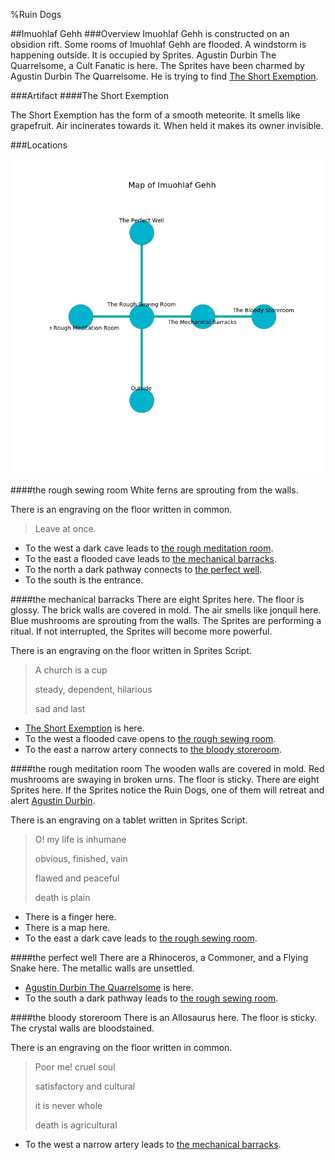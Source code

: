 %Ruin Dogs

##Imuohlaf Gehh
###Overview
Imuohlaf Gehh is constructed on an obsidion rift. Some rooms of Imuohlaf Gehh are flooded. A windstorm is happening outside. It is occupied by Sprites. <a name="Agustin-Durbin-The-Quarrelsome"></a>Agustin Durbin The Quarrelsome, a Cult Fanatic is here. The Sprites have been charmed by Agustin Durbin The Quarrelsome. He  is trying to find [The Short Exemption](#The-Short-Exemption). 



###Artifact
####<a name="The-Short-Exemption"></a>The Short Exemption


The Short Exemption has the form of a smooth meteorite. It smells like grapefruit. Air incinerates towards it. When held it makes its owner invisible. 





###Locations


![](../v2/images/Imuohlaf-Gehh.png)

####<a name="the-rough-sewing-room"></a>the rough sewing room
White ferns are sprouting from the walls. 

There is an engraving on the floor written in common. 

> Leave at once.
>


* To the west a dark cave leads to [the rough meditation room](#the-rough-meditation-room).
* To the east a flooded cave leads to [the mechanical barracks](#the-mechanical-barracks).
* To the north a dark pathway connects to [the perfect well](#the-perfect-well).
* To the south is the entrance.


####<a name="the-mechanical-barracks"></a>the mechanical barracks
There are eight Sprites here. The floor is glossy. The brick walls are covered in mold. The air smells like jonquil here. Blue mushrooms are sprouting from the walls. The Sprites are performing a ritual. If not interrupted, the Sprites will become more powerful. 

There is an engraving on the floor written in Sprites Script. 

> A church is a cup
>
> steady, dependent, hilarious
>
> sad and last
>


* [The Short Exemption](#The-Short-Exemption) is here.
* To the west a flooded cave opens to [the rough sewing room](#the-rough-sewing-room).
* To the east a narrow artery connects to [the bloody storeroom](#the-bloody-storeroom).


####<a name="the-rough-meditation-room"></a>the rough meditation room
The wooden walls are covered in mold. Red mushrooms are swaying in broken urns. The floor is sticky. There are eight Sprites here. If the Sprites notice the Ruin Dogs, one of them will retreat and alert [Agustin Durbin](#Agustin-Durbin). 

There is an engraving on a tablet written in Sprites Script. 

> O! my life is inhumane
>
> obvious, finished, vain
>
> flawed and peaceful
>
> death is plain
>


* There is a finger here.
* There is a map here.
* To the east a dark cave leads to [the rough sewing room](#the-rough-sewing-room).


####<a name="the-perfect-well"></a>the perfect well
There are a Rhinoceros, a Commoner, and a Flying Snake here. The metallic walls are unsettled. 



* [Agustin Durbin The Quarrelsome](#Agustin-Durbin-The-Quarrelsome) is here.
* To the south a dark pathway leads to [the rough sewing room](#the-rough-sewing-room).


####<a name="the-bloody-storeroom"></a>the bloody storeroom
There is an Allosaurus here. The floor is sticky. The crystal walls are bloodstained. 

There is an engraving on the floor written in common. 

> Poor me! cruel soul
>
> satisfactory and cultural
>
> it is never whole
>
> death is agricultural
>


* To the west a narrow artery leads to [the mechanical barracks](#the-mechanical-barracks).


